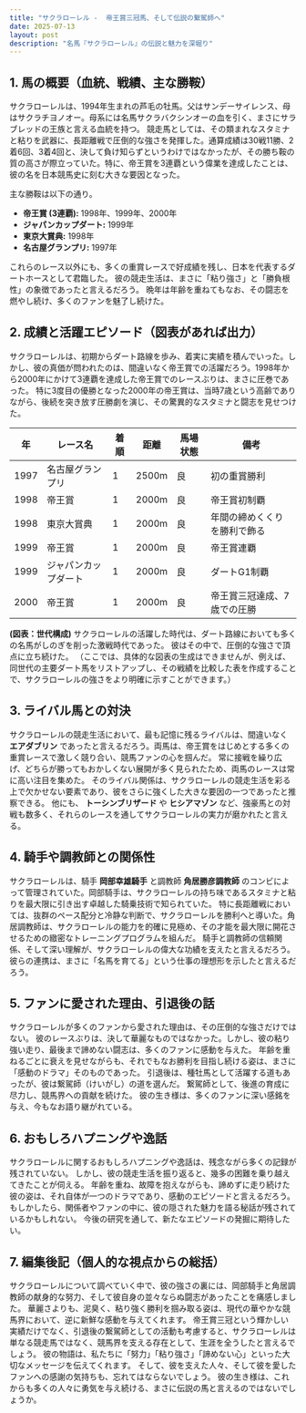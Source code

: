 ```yaml
---
title: "サクラローレル -  帝王賞三冠馬、そして伝説の繋駕師へ"
date: 2025-07-13
layout: post
description: "名馬『サクラローレル』の伝説と魅力を深堀り"
---
```


## 1. 馬の概要（血統、戦績、主な勝鞍）

サクラローレルは、1994年生まれの芦毛の牡馬。父はサンデーサイレンス、母はサクラチヨノオー。母系には名馬サクラバクシンオーの血を引く、まさにサラブレッドの王族と言える血統を持つ。  競走馬としては、その類まれなスタミナと粘りを武器に、長距離戦で圧倒的な強さを発揮した。通算成績は30戦11勝、2着6回、3着4回と、決して負け知らずというわけではなかったが、その勝ち鞍の質の高さが際立っていた。特に、帝王賞を3連覇という偉業を達成したことは、彼の名を日本競馬史に刻む大きな要因となった。

主な勝鞍は以下の通り。

* **帝王賞 (3連覇):** 1998年、1999年、2000年
* **ジャパンカップダート:** 1999年
* **東京大賞典:** 1998年
* **名古屋グランプリ:** 1997年

これらのレース以外にも、多くの重賞レースで好成績を残し、日本を代表するダートホースとして君臨した。  彼の競走生活は、まさに「粘り強さ」と「勝負根性」の象徴であったと言えるだろう。  晩年は年齢を重ねてもなお、その闘志を燃やし続け、多くのファンを魅了し続けた。


## 2. 成績と活躍エピソード（図表があれば出力）

サクラローレルは、初期からダート路線を歩み、着実に実績を積んでいった。しかし、彼の真価が問われたのは、間違いなく帝王賞での活躍だろう。1998年から2000年にかけて3連覇を達成した帝王賞でのレースぶりは、まさに圧巻であった。  特に3度目の優勝となった2000年の帝王賞は、当時7歳という高齢でありながら、後続を突き放す圧勝劇を演じ、その驚異的なスタミナと闘志を見せつけた。

| 年 | レース名           | 着順 | 距離 | 馬場状態 | 備考                               |
|---|--------------------|-----|-----|---------|-----------------------------------|
| 1997 | 名古屋グランプリ     | 1   | 2500m| 良       | 初の重賞勝利                       |
| 1998 | 帝王賞             | 1   | 2000m| 良       | 帝王賞初制覇                       |
| 1998 | 東京大賞典         | 1   | 2000m| 良       | 年間の締めくくりを勝利で飾る          |
| 1999 | 帝王賞             | 1   | 2000m| 良       | 帝王賞連覇                           |
| 1999 | ジャパンカップダート | 1   | 2000m| 良       | ダートG1制覇                        |
| 2000 | 帝王賞             | 1   | 2000m| 良       | 帝王賞三冠達成、7歳での圧勝          |


**(図表：世代構成)**  サクラローレルの活躍した時代は、ダート路線においても多くの名馬がしのぎを削った激戦時代であった。  彼はその中で、圧倒的な強さで頂点に立ち続けた。  （ここでは、具体的な図表の生成はできませんが、例えば、同世代の主要ダート馬をリストアップし、その戦績を比較した表を作成することで、サクラローレルの強さをより明確に示すことができます。）


## 3. ライバル馬との対決

サクラローレルの競走生活において、最も記憶に残るライバルは、間違いなく **エアダブリン** であったと言えるだろう。両馬は、帝王賞をはじめとする多くの重賞レースで激しく競り合い、競馬ファンの心を掴んだ。  常に接戦を繰り広げ、どちらが勝ってもおかしくない展開が多く見られたため、両馬のレースは常に高い注目を集めた。  そのライバル関係は、サクラローレルの競走生活を彩る上で欠かせない要素であり、彼をさらに強くした大きな要因の一つであったと推察できる。  他にも、 **トーシンブリザード** や **ヒシアマゾン** など、強豪馬との対戦も数多く、それらのレースを通してサクラローレルの実力が磨かれたと言える。


## 4. 騎手や調教師との関係性

サクラローレルは、騎手 **岡部幸雄騎手** と調教師 **角居勝彦調教師** のコンビによって管理されていた。岡部騎手は、サクラローレルの持ち味であるスタミナと粘りを最大限に引き出す卓越した騎乗技術で知られていた。  特に長距離戦においては、抜群のペース配分と冷静な判断で、サクラローレルを勝利へと導いた。角居調教師は、サクラローレルの能力を的確に見極め、その才能を最大限に開花させるための緻密なトレーニングプログラムを組んだ。  騎手と調教師の信頼関係、そして深い理解が、サクラローレルの偉大な功績を支えたと言えるだろう。  彼らの連携は、まさに「名馬を育てる」という仕事の理想形を示したと言えるだろう。


## 5. ファンに愛された理由、引退後の話

サクラローレルが多くのファンから愛された理由は、その圧倒的な強さだけではない。  彼のレースぶりは、決して華麗なものではなかった。しかし、彼の粘り強い走り、最後まで諦めない闘志は、多くのファンに感動を与えた。  年齢を重ねるごとに衰えを見せながらも、それでもなお勝利を目指し続ける姿は、まさに「感動のドラマ」そのものであった。  引退後は、種牡馬として活躍する道もあったが、彼は繋駕師（けいがし）の道を選んだ。  繋駕師として、後進の育成に尽力し、競馬界への貢献を続けた。  彼の生き様は、多くのファンに深い感銘を与え、今もなお語り継がれている。


## 6. おもしろハプニングや逸話

サクラローレルに関するおもしろハプニングや逸話は、残念ながら多くの記録が残されていない。  しかし、彼の競走生活を振り返ると、幾多の困難を乗り越えてきたことが伺える。  年齢を重ね、故障を抱えながらも、諦めずに走り続けた彼の姿は、それ自体が一つのドラマであり、感動のエピソードと言えるだろう。  もしかしたら、関係者やファンの中に、彼の隠された魅力を語る秘話が残されているかもしれない。  今後の研究を通して、新たなエピソードの発掘に期待したい。


## 7. 編集後記（個人的な視点からの総括）

サクラローレルについて調べていく中で、彼の強さの裏には、岡部騎手と角居調教師の献身的な努力、そして彼自身の並々ならぬ闘志があったことを痛感しました。  華麗さよりも、泥臭く、粘り強く勝利を掴み取る姿は、現代の華やかな競馬界において、逆に新鮮な感動を与えてくれます。  帝王賞三冠という輝かしい実績だけでなく、引退後の繋駕師としての活動も考慮すると、サクラローレルは単なる競走馬ではなく、競馬界を支える存在として、生涯を全うしたと言えるでしょう。  彼の物語は、私たちに「努力」「粘り強さ」「諦めない心」といった大切なメッセージを伝えてくれます。  そして、彼を支えた人々、そして彼を愛したファンへの感謝の気持ちも、忘れてはならないでしょう。  彼の生き様は、これからも多くの人々に勇気を与え続ける、まさに伝説の馬と言えるのではないでしょうか。
